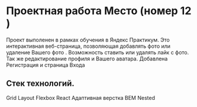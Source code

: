 # Проектная работа Место (номер 12 )

Проект выполенен в рамках обучения в Яндекс Практикум. Это интерактивная веб-страница, позволяющая добавлять фото или удаление Вашего фото . Возможность ставить или удалять лайк с фото. Так же редактирование профиля и Вашего аватара.
Добавлена Регистрация и страница Входа


## Стек технологий.

Grid Layout 
Flexbox 
React 
Адаптивная верстка 
BEM Nested

